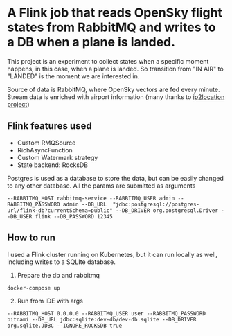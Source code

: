 # A Flink job that reads OpenSky flight states from RabbitMQ and writes to a DB when a plane is landed.

This project is an experiment to collect states when a specific moment happens, in this case, when a plane is landed. So
transition from "IN AIR" to "LANDED" is the moment we are interested in.

Source of data is RabbitMQ, where OpenSky vectors are fed every minute.
Stream data is enriched with airport information (many thanks
to [ip2location project](https://github.com/ip2location/ip2location-iata-icao/tree/master))

## Flink features used

* Custom RMQSource
* RichAsyncFunction
* Custom Watermark strategy
* State backend: RocksDB

Postgres is used as a database to store the data, but can be easily changed to any other database.
All the params are submitted as arguments

```shell
--RABBITMQ_HOST rabbitmq-service --RABBITMQ_USER admin --RABBITMQ_PASSWORD admin --DB_URL  "jdbc:postgresql://postgres-url/flink-db?currentSchema=public" --DB_DRIVER org.postgresql.Driver --DB_USER flink --DB_PASSWORD 12345 
```

## How to run

I used a Flink cluster running on Kubernetes, but it can run locally as well, including writes to a SQLIte database.

1. Prepare the db and rabbitmq

```shell
docker-compose up
```

2. Run from IDE with args

```shell
--RABBITMQ_HOST 0.0.0.0 --RABBITMQ_USER user --RABBITMQ_PASSWORD bitnami --DB_URL jdbc:sqlite:dev-db/dev-db.sqlite --DB_DRIVER org.sqlite.JDBC --IGNORE_ROCKSDB true
```